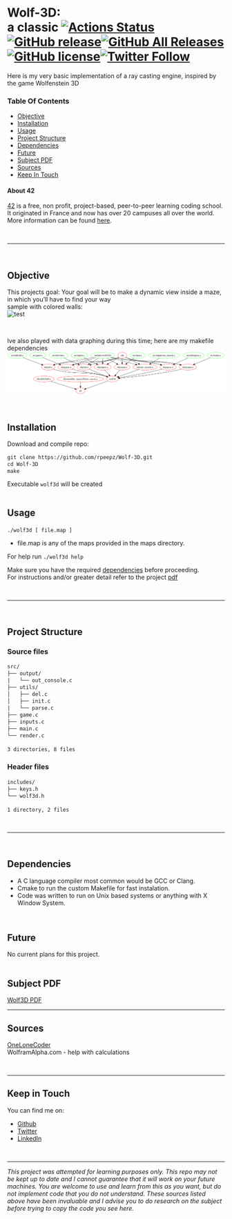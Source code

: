 # Wolf-3D: <br> a classic [![Actions Status](https://github.com/rpeepz/Wolf-3D/workflows/C/Build/badge.svg)](https://github.com/rpeepz/Wolf-3D/actions)[![GitHub release](https://img.shields.io/github/v/release/rpeepz/Wolf-3D.svg)](https://github.com/rpeepz/Wolf-3D/releases)[![GitHub All Releases](https://img.shields.io/github/downloads/rpeepz/Wolf-3D/total.svg)](https://github.com/rpeepz/Wolf-3D/releases)[![GitHub license](https://img.shields.io/badge/Licence-The%20Unlicense-yellow.svg)](https://raw.githubusercontent.com/rpeepz/Wolf-3D/master/LICENSE)[![Twitter Follow](https://img.shields.io/twitter/follow/papagna94.svg?style=social&label=Follow)](https://twitter.com/papagna94)  
Here is my very basic implementation of a ray casting engine, inspired by the game Wolfenstein 3D <br/>


### Table Of Contents
* [Objective](#objective)
* [Installation](#installation)
* [Usage](#usage)
* [Project Structure](#project-structure)
* [Dependencies](#dependencies)
* [Future](#future)
* [Subject PDF](#subject-pdf)
* [Sources](#sources)
* [Keep In Touch](#keep-in-touch)

#### About 42  
[42][42] is a free, non profit, project-based, peer-to-peer learning coding school. It originated in France and now has over 20 campuses all over the world. More information can be found [here][42].

<br>

---

<br>

## Objective  
This projects goal: Your goal will be to make a dynamic view inside a maze, in which you’ll have to find your way  
sample with colored walls:  
![test](https://media.giphy.com/media/hqUNtN8YxAcxhASggN/giphy.gif "sample")  

<br>

Ive also played with data graphing during this time; here are my makefile dependencies
<img src="https://raw.githubusercontent.com/rpeepz/Wolf-3D/master/info/Makefile_graph.png" title="graph">  

<br>

## Installation
Download and compile repo:  
``` 
git clone https://github.com/rpeepz/Wolf-3D.git  
cd Wolf-3D  
make  
```  
Executable `wolf3d` will be created  
<br>

## Usage  

`./wolf3d [ file.map ]`
- file.map is any of the maps provided in the maps directory.  

For help run `./wolf3d help`  

Make sure you have the required [dependencies](#dependencies) before proceeding.  
For instructions and/or greater detail refer to the project [pdf](#subject-pdf)  

<br>

---  

<br>

## Project Structure

### Source files

```
src/
├── output/
|   └── out_console.c
├── utils/
│   ├── del.c
│   ├── init.c
|   └── parse.c
├── game.c
├── inputs.c
├── main.c
└── render.c

3 directories, 8 files
```

### Header files

```
includes/
├── keys.h
└── wolf3d.h

1 directory, 2 files
```
<br>

--- 

<br>

## Dependencies  
* A C language compiler most common would be GCC or Clang.
* Cmake to run the custom Makefile for fast instalation.
* Code was written to run on Unix based systems or anything with X Window System.

<br>

## Future 
No current plans for this project.  
<br>

## Subject PDF
[Wolf3D PDF][pdf]   

---  

## Sources  
[OneLoneCoder](https://www.youtube.com/channel/UC-yuWVUplUJZvieEligKBkA "informational")  
WolframAlpha.com - help with calculations  

<br>

---  

## Keep in Touch

You can find me on:
* [Github](https://github.com/rpeepz)  
* [Twitter](https://twitter.com/papagna94) 
* [LinkedIn](https://www.linkedin.com/in/rpapagna-510) 
<!-- * [Medium](https://medium.com/@themichaelbrave)  -->
<!-- * [Home] -->

<br>

---

_This project was attempted for learning purposes only. This repo may not be kept up to date and I cannot guarantee that it will work on your future machines. You are welcome to use and learn from this as you want, but do not implement code that you do not understand. These sources listed above have been invaluable and I advise you to do research on the subject before trying to copy the code you see here._  

<br>


[42]: http://42.us.org "42 USA"
[pdf]:  https://github.com/rpeepz/Wolf-3D/blob/master/info/wolf3d.en.pdf "wolf-3d"
